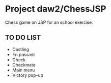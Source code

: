 # Project daw2/ChessJSP

Chess game on JSP for an school exercise.

## TO DO LIST
- Castling
- En passant
- Check
- Checkmate
- Main menu
- Victory pop-up
